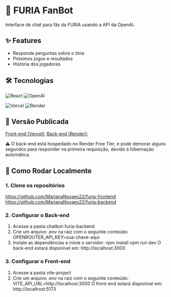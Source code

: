 # 🚀 FURIA FanBot   
Interface de chat para fãs da FURIA usando a API da OpenAI.  

## ✨ Features  
- Responde perguntas sobre o time  
- Próximos jogos e resultados  
- História dos jogadores  

## 🛠️ Tecnologias  
![React](https://img.shields.io/badge/-React-61DAFB?logo=react&logoColor=white)   ![OpenAI](https://img.shields.io/badge/-OpenAI-412991?logo=openai)  

![Vercel](https://img.shields.io/badge/-Vercel-000000?logo=vercel&logoColor=white)   ![Render](https://img.shields.io/badge/-Render-3F59B8?logo=render&logoColor=white)

## 🔗 Versão Publicada
[Front-end (Vercel):](https://furia-chatbot-chi.vercel.app)
[Back-end (Render):](https://furia-backend-qb4q.onrender.com)

⚠️ O back-end está hospedado no Render Free Tier, e pode demorar alguns segundos para responder na primeira requisição, devido à hibernação automática.

## 🚀 Como Rodar Localmente
### 1. Clone os repositórios
https://github.com/MarianaNovaes22/furia-frontend
https://github.com/MarianaNovaes22/furia-backend

### 2. Configurar o Back-end
1. Acesse a pasta chatbot-furia-backend
2. Crie um arquivo .env na raiz com o seguinte conteúdo:
   OPENROUTER_API_KEY=sua-chave-aqui
3. Instale as dependências e inicie o servidor:
   npm install
   npm run dev
O back-end estará disponível em: http://localhost:3000

### 3. Configurar o Front-end
1. Acesse a pasta vite-project
2. Crie um arquivo .env na raiz com o seguinte conteúdo:
   VITE_API_URL=http://localhost:3000
O front-end estará disponível em: http://localhost:5173
 
